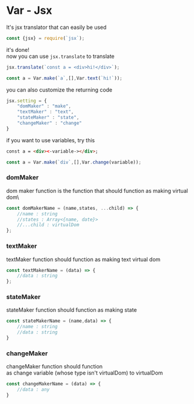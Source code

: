# Var - Jsx
It's jsx translator that can easily be used
```js
const {jsx} = require(`jsx`);
```
it's done!\
now you can use `jsx.translate` to translate
```js
jsx.translate(`const a = <div>hi!</div>`);
```
```js
const a = Var.make(`a`,[],Var.text(`hi!`));
```
you can also customize the returning code
```js
jsx.setting = {
    "domMaker" : "make",
    "textMaker" : "text",
    "stateMaker" : "state",
    "changeMaker" : "change"
}
```
if you want to use variables, try this
```html
const a = <div><-variable-></div>;
```
```js
const a = Var.make(`div`,[],Var.change(variable));
```
### domMaker
dom maker function is the function that should function as making virtual dom\
```js
const domMakerName = (name,states, ...child) => {
    //name : string
    //states : Array<{name, date}>
    //...child : virtualDom
};
```
### textMaker
textMaker function should function as making text virtual dom
```js
const textMakerName = (data) => {
    //data : string
};
```
### stateMaker
stateMaker function should function as making state
```js
const stateMakerName = (name,data) => {
    //name : string
    //data : string
}
```
### changeMaker
changeMaker function should function\
 as change variable (whose type isn't virtualDom) to virtualDom
```js
const changeMakerName = (data) => {
    //data : any
}
```